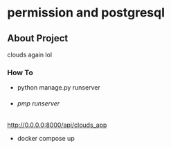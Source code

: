 # permission and postgresql

## About Project

clouds again lol

### How To

- python manage.py runserver

- ###### pmp runserver

<http://0.0.0.0:8000/api/clouds_app>

- docker compose up
